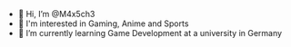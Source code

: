 - 👋 Hi, I’m @M4x5ch3
- 👀 I'm interested in Gaming, Anime and Sports
- 🌱 I’m currently learning Game Development at a university in Germany
